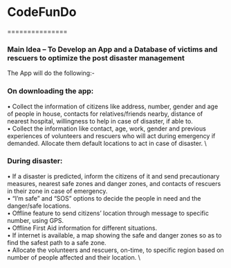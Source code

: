 # CodeFunDo

===============
### Main Idea – To Develop an App and a Database of victims and rescuers to optimize the post disaster management

The App will do the following:-

### On downloading the app:

•	Collect the information of citizens like address, number, gender and age of people in house, contacts for relatives/friends nearby, distance of nearest hospital, willingness to help in case of disaster, if able to. \
•	Collect the information like contact, age, work, gender and previous experiences of volunteers and rescuers who will act during emergency if demanded. Allocate them default locations to act in case of disaster. \

### During disaster:
•	If a disaster is predicted, inform the citizens of it and send precautionary measures, nearest safe zones and danger zones, and contacts of rescuers in their zone in case of emergency. \
•	“I’m safe” and “SOS” options to decide the people in need and the danger/safe locations. \
•	Offline feature to send citizens’ location through message to specific number, using GPS. \
•	Offline First Aid information for different situations. \
•	If internet is available, a map showing the safe and danger zones so as to find the safest path to a safe zone. \
•	Allocate the volunteers and rescuers, on-time, to specific region based on number of people affected and their location. \


